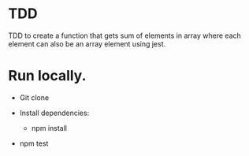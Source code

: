 # TDD

TDD to create a function that gets sum of elements in array where each element can also be an array element using jest.

# Run locally.

- Git clone

- Install dependencies:

  - npm install

- npm test
